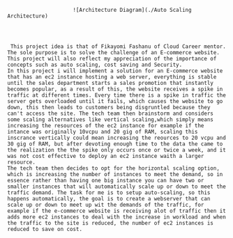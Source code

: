                          ![Architecture Diagram](./Auto Scaling Architecture)




     This project idea is that of Fikayomi Fashanu of Cloud Career mentor. The sole purpose is to solve the challenge of an E-commerce website. This project will also reflect my appreciation of the importance of concepts such as auto scaling, cost saving and Security.
    In this project i will implement a solution for an E-commerce website that has an ec2 instance hosting a web server, everything is stable until the sales department starts a sales promotion that instantly becomes popular, as a result of this, the website receives a spike in traffic at different times. Every time there is a spike in traffic the server gets overloaded until it fails, which causes the website to go down, this then leads to customers being disgruntled because they can't access the site. The tech team then brainstorm and considers some scaling alternatives like vertical scaling,which simply means increasing the resources of the ec2 instance for example if the intance was originally 10vcpu and 20 gig of RAM, scaling this inscrance vertically could mean increasing the reources to 20 vcpu and 30 gig of RAM, but after devoting enough time to the data the came to the realization the the spike only occurs once or twice a week, and it was not cost effective to deploy an ec2 instance waith a larger resource.
    The tech team then decides to opt for the horizontal scaling option, which is increasing the number of instances to meet the demand, so in essence rather than having one big instance you can have two or smaller instances that will automatically scale up or down to meet the traffic demand. The task for me is to setup auto-scaling, so this happens automatically, the goal is to create a webserver that can scale up or down to meet up wit the demands of the traffic, for example if the e-commerce website is receiving alot of traffic then it adds more ec2 instances to deal with the increase in workload and when the traffic to the site is reduced, the number of ec2 instances is reduced to save on cost.

